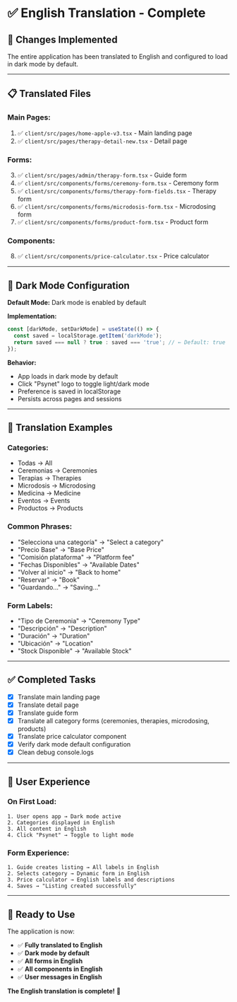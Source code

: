 # ✅ English Translation - Complete

## 🎯 Changes Implemented

The entire application has been translated to English and configured to load in dark mode by default.

---

## 📋 Translated Files

### **Main Pages:**
1. ✅ `client/src/pages/home-apple-v3.tsx` - Main landing page
2. ✅ `client/src/pages/therapy-detail-new.tsx` - Detail page

### **Forms:**
3. ✅ `client/src/pages/admin/therapy-form.tsx` - Guide form
4. ✅ `client/src/components/forms/ceremony-form.tsx` - Ceremony form
5. ✅ `client/src/components/forms/therapy-form-fields.tsx` - Therapy form
6. ✅ `client/src/components/forms/microdosis-form.tsx` - Microdosing form
7. ✅ `client/src/components/forms/product-form.tsx` - Product form

### **Components:**
8. ✅ `client/src/components/price-calculator.tsx` - Price calculator

---

## 🌙 Dark Mode Configuration

**Default Mode:** Dark mode is enabled by default

**Implementation:**
```typescript
const [darkMode, setDarkMode] = useState(() => {
  const saved = localStorage.getItem('darkMode');
  return saved === null ? true : saved === 'true'; // ← Default: true
});
```

**Behavior:**
- App loads in dark mode by default
- Click "Psynet" logo to toggle light/dark mode
- Preference is saved in localStorage
- Persists across pages and sessions

---

## 📝 Translation Examples

### **Categories:**
- Todas → All
- Ceremonias → Ceremonies
- Terapias → Therapies
- Microdosis → Microdosing
- Medicina → Medicine
- Eventos → Events
- Productos → Products

### **Common Phrases:**
- "Selecciona una categoría" → "Select a category"
- "Precio Base" → "Base Price"
- "Comisión plataforma" → "Platform fee"
- "Fechas Disponibles" → "Available Dates"
- "Volver al inicio" → "Back to home"
- "Reservar" → "Book"
- "Guardando..." → "Saving..."

### **Form Labels:**
- "Tipo de Ceremonia" → "Ceremony Type"
- "Descripción" → "Description"
- "Duración" → "Duration"
- "Ubicación" → "Location"
- "Stock Disponible" → "Available Stock"

---

## ✅ Completed Tasks

- [x] Translate main landing page
- [x] Translate detail page
- [x] Translate guide form
- [x] Translate all category forms (ceremonies, therapies, microdosing, products)
- [x] Translate price calculator component
- [x] Verify dark mode default configuration
- [x] Clean debug console.logs

---

## 🎨 User Experience

### **On First Load:**
```
1. User opens app → Dark mode active
2. Categories displayed in English
3. All content in English
4. Click "Psynet" → Toggle to light mode
```

### **Form Experience:**
```
1. Guide creates listing → All labels in English
2. Selects category → Dynamic form in English
3. Price calculator → English labels and descriptions
4. Saves → "Listing created successfully"
```

---

## 🚀 Ready to Use

The application is now:
- ✅ **Fully translated to English**
- ✅ **Dark mode by default**
- ✅ **All forms in English**
- ✅ **All components in English**
- ✅ **User messages in English**

**The English translation is complete!** 🎉
